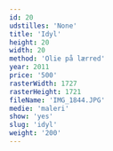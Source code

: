 ```yaml
---
id: 20
udstilles: 'None'
title: 'Idyl'
height: 20
width: 20
method: 'Olie på lærred'
year: 2011
price: '500'
rasterWidth: 1727
rasterHeight: 1721
fileName: 'IMG_1844.JPG'
medie: 'maleri'
show: 'yes'
slug: 'idyl'
weight: '200'
---
```

